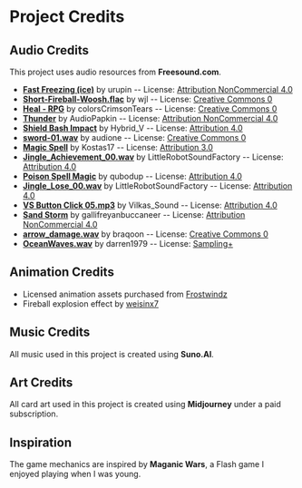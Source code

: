 # Project Credits

## Audio Credits

This project uses audio resources from **Freesound.com**.

- **[Fast Freezing (ice)](https://freesound.org/s/192415/)** by urupin -- License: [Attribution NonCommercial 4.0](https://creativecommons.org/licenses/by-nc/4.0/)
- **[Short-Fireball-Woosh.flac](https://freesound.org/s/267887/)** by wjl -- License: [Creative Commons 0](https://creativecommons.org/publicdomain/zero/1.0/)
- **[Heal - RPG](https://freesound.org/s/562292/)** by colorsCrimsonTears -- License: [Creative Commons 0](https://creativecommons.org/publicdomain/zero/1.0/)
- **[Thunder](https://freesound.org/s/712017/)** by AudioPapkin -- License: [Attribution NonCommercial 4.0](https://creativecommons.org/licenses/by-nc/4.0/)
- **[Shield Bash Impact](https://freesound.org/s/319590/)** by Hybrid_V -- License: [Attribution 4.0](https://creativecommons.org/licenses/by/4.0/)
- **[sword-01.wav](https://freesound.org/s/52458/)** by audione -- License: [Creative Commons 0](https://creativecommons.org/publicdomain/zero/1.0/)
- **[Magic Spell](https://freesound.org/s/542825/)** by Kostas17 -- License: [Attribution 3.0](https://creativecommons.org/licenses/by/3.0/)
- **[Jingle_Achievement_00.wav](https://freesound.org/s/270404/)** by LittleRobotSoundFactory -- License: [Attribution 4.0](https://creativecommons.org/licenses/by/4.0/)
- **[Poison Spell Magic](https://freesound.org/s/219566/)** by qubodup -- License: [Attribution 4.0](https://creativecommons.org/licenses/by/4.0/)
- **[Jingle_Lose_00.wav](https://freesound.org/s/270467/)** by LittleRobotSoundFactory -- License: [Attribution 4.0](https://creativecommons.org/licenses/by/4.0/)
- **[VS Button Click 05.mp3](https://freesound.org/s/707042/)** by Vilkas_Sound -- License: [Attribution 4.0](https://creativecommons.org/licenses/by/4.0/)
- **[Sand Storm](https://freesound.org/s/426560/)** by gallifreyanbuccaneer -- License: [Attribution NonCommercial 4.0](https://creativecommons.org/licenses/by-nc/4.0/)
- **[arrow_damage.wav](https://freesound.org/s/161098/)** by braqoon -- License: [Creative Commons 0](https://creativecommons.org/publicdomain/zero/1.0/)
- **[OceanWaves.wav](https://freesound.org/s/58416/)** by darren1979 -- License: [Sampling+](https://creativecommons.org/licenses/sampling+/1.0/)

## Animation Credits
- Licensed animation assets purchased from [Frostwindz](https://frostwindz.itch.io/)
- Fireball explosion effect by [weisinx7](https://weisinx7.itch.io/)

## Music Credits

All music used in this project is created using **Suno.AI**.

## Art Credits

All card art used in this project is created using **Midjourney** under a paid subscription.

## Inspiration

The game mechanics are inspired by **Maganic Wars**, a Flash game I enjoyed playing when I was young.